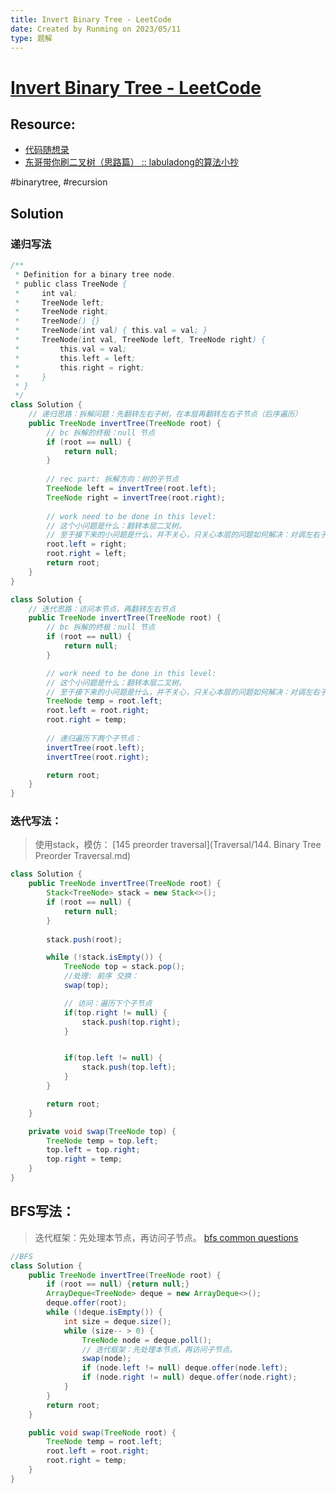 ```yaml
---
title: Invert Binary Tree - LeetCode
date: Created by Runming on 2023/05/11
type: 题解
---
```

# [Invert Binary Tree - LeetCode](https://leetcode.com/problems/invert-binary-tree/)
## Resource:
- [代码随想录](https://programmercarl.com/0226.%E7%BF%BB%E8%BD%AC%E4%BA%8C%E5%8F%89%E6%A0%91.html#%E9%80%92%E5%BD%92%E6%B3%95)
- [东哥带你刷二叉树（思路篇） :: labuladong的算法小抄](https://labuladong.github.io/algo/di-yi-zhan-da78c/shou-ba-sh-66994/dong-ge-da-cbce8/)

#binarytree, #recursion

## Solution
### 递归写法
```java
/**
 * Definition for a binary tree node.
 * public class TreeNode {
 *     int val;
 *     TreeNode left;
 *     TreeNode right;
 *     TreeNode() {}
 *     TreeNode(int val) { this.val = val; }
 *     TreeNode(int val, TreeNode left, TreeNode right) {
 *         this.val = val;
 *         this.left = left;
 *         this.right = right;
 *     }
 * }
 */
class Solution {
    // 递归思路：拆解问题：先翻转左右子树，在本层再翻转左右子节点（后序遍历）
    public TreeNode invertTree(TreeNode root) {
        // bc 拆解的终极：null 节点
        if (root == null) {
            return null;
        }
        
        // rec part: 拆解方向：树的子节点
        TreeNode left = invertTree(root.left);
        TreeNode right = invertTree(root.right);
        
        // work need to be done in this level: 
        // 这个小问题是什么：翻转本层二叉树。
        // 至于接下来的小问题是什么，并不关心，只关心本层的问题如何解决：对调左右子节点。
        root.left = right;
        root.right = left;
        return root;
    }
}
```

```java
class Solution {
    // 迭代思路：访问本节点，再翻转左右节点
    public TreeNode invertTree(TreeNode root) {
        // bc 拆解的终极：null 节点
        if (root == null) {
            return null;
        }

        // work need to be done in this level: 
        // 这个小问题是什么：翻转本层二叉树。
        // 至于接下来的小问题是什么，并不关心，只关心本层的问题如何解决：对调左右子节点。
        TreeNode temp = root.left;
        root.left = root.right;
        root.right = temp;
        
        // 递归遍历下两个子节点：
        invertTree(root.left);
        invertTree(root.right);

        return root;
    }
}
```

### 迭代写法：
> 使用stack，模仿： [145 preorder traversal](Traversal/144. Binary Tree Preorder Traversal.md)
```java
class Solution {
    public TreeNode invertTree(TreeNode root) {
        Stack<TreeNode> stack = new Stack<>();
        if (root == null) {
            return null;
        }
        
        stack.push(root);

        while (!stack.isEmpty()) {
            TreeNode top = stack.pop();
            //处理: 前序 交换：
            swap(top);

            // 访问：遍历下个子节点
            if(top.right != null) {
                stack.push(top.right);
            }


            if(top.left != null) {
                stack.push(top.left);
            }
        }

        return root;
    }

    private void swap(TreeNode top) {
        TreeNode temp = top.left;
        top.left = top.right;
        top.right = temp;
    }
}
```

##  BFS写法：
> 迭代框架：先处理本节点，再访问子节点。 [bfs common questions](./BFS/BFS_Common_Question.md)
```java
//BFS
class Solution {
    public TreeNode invertTree(TreeNode root) {
        if (root == null) {return null;}
        ArrayDeque<TreeNode> deque = new ArrayDeque<>();
        deque.offer(root);
        while (!deque.isEmpty()) {
            int size = deque.size();
            while (size-- > 0) {
                TreeNode node = deque.poll();
                // 迭代框架：先处理本节点，再访问子节点。
                swap(node);
                if (node.left != null) deque.offer(node.left);
                if (node.right != null) deque.offer(node.right);
            }
        }
        return root;
    }

    public void swap(TreeNode root) {
        TreeNode temp = root.left;
        root.left = root.right;
        root.right = temp;
    }
}
```
